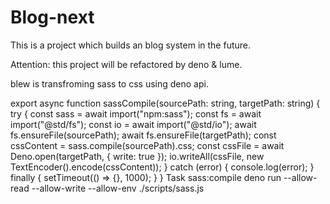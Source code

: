 # Blog-next

This is a project which builds an blog system in the future.

Attention: this project will be refactored by deno & lume.

blew is transfroming sass to css using deno api.

export async function sassCompile(sourcePath: string, targetPath: string) {
    try {
        const sass = await import("npm:sass");
        const fs = await import("@std/fs");
        const io = await import("@std/io");
        await fs.ensureFile(sourcePath);
        await fs.ensureFile(targetPath);
        const cssContent = sass.compile(sourcePath).css;
        const cssFile = await Deno.open(targetPath, { write: true });
        io.writeAll(cssFile, new TextEncoder().encode(cssContent));
    } catch (error) {
        console.log(error);
    } finally {
        setTimeout(() => {}, 1000);
    }
}
Task sass:compile deno run --allow-read --allow-write --allow-env ./scripts/sass.js

